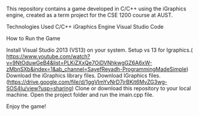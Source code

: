This repository contains a game developed in C/C++ using the iGraphics engine, created as a term project for the CSE 1200 course at AUST.

Technologies Used
C/C++
iGraphics Engine
Visual Studio Code

How to Run the Game

Install Visual Studio 2013 (VS13) on your system.
Setup vs 13 for Igraphics.( https://www.youtube.com/watch?v=9NtOduwGeB4&list=PLKiZXxQe7OiDVNhkwgGZ6A6xW-zMbnSXb&index=1&ab_channel=SayefReyadh-ProgrammingMadeSimple)
Download the iGraphics library files.
Download IGraphics files.(https://drive.google.com/file/d/1ggVImYvNrD7jrBKit6MvZG3wg-SOS4Iu/view?usp=sharing)
Clone or download this repository to your local machine.
Open the project folder and run the imain.cpp file.


Enjoy the game!



